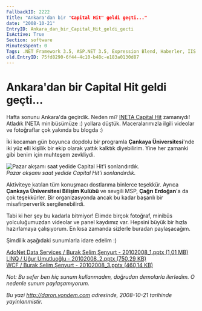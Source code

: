 ```yaml
---
FallbackID: 2222
Title: "Ankara'dan bir "Capital Hit" geldi geçti..."
date: "2008-10-21"
EntryID: Ankara_dan_bir_Capital_Hit_geldi_gecti
IsActive: True
Section: software
MinutesSpent: 0
Tags: .NET Framework 3.5, ASP.NET 3.5, Expression Blend, Haberler, IIS 7.0, LINQ, Seminer, Silverlight 2.0, WCF, WPF, ASP.NET
old.EntryID: 75fd8290-6f44-4c10-b48c-e183a0130d87
---
```

# Ankara'dan bir Capital Hit geldi geçti...
Hafta sonunu Ankara'da geçirdik. Neden mi? [INETA Capital
Hit](http://daron.yondem.com/tr/post/e7784945-391f-4e80-af92-2e8499d13592)
zamanıydı! Atladık INETA minibüsümüze :) yollara düştük. Maceralarımızla
ilgili videolar ve fotoğraflar çok yakında bu blogda :)

İki kocaman gün boyunca dopdolu bir programla **Çankaya
Üniversitesi**'nde iki yüz elli kişilik bir ekip olarak yattık kalktık
diyebilirim. Yine her zamanki gibi benim için muhteşem zevkliydi.

![Pazar akşamı saat yedide Capital Hit'i
sonlandırdık.](media/Ankara_dan_bir_Capital_Hit_geldi_gecti/20102008_1.jpg)\
*Pazar akşamı saat yedide Capital Hit'i sonlandırdık.*

Aktiviteye katılan tüm konuşmacı dostlarıma binlerce teşekkür. Ayrıca
**Çankaya Üniversitesi Bilişim Kulübü** ve sevgili MSP, **Çağrı
Erdoğan**'a da çok teşekkürler. Bir organizasyonda ancak bu kadar
başarılı bir misafirperverlik sergilenebilirdi.

Tabi ki her şey bu kadarla bitmiyor! Elimde birçok fotoğraf, minibüs
yolculuğumuzdan videolar ve panel kaydımız var. Hepsini büyük bir hızla
hazırlamaya çalışıyorum. En kısa zamanda sizlerle buradan paylaşacağım.

Şimdilik aşağıdaki sunumlarla idare edelim :)

[AdoNet Data Services / Burak Selim Şenyurt - 20102008\_1.pptx (1,01
MB)](media/Ankara_dan_bir_Capital_Hit_geldi_gecti/20102008_1.pptx)\
[LINQ / Uğur Umutluoğlu - 20102008\_2.pptx (750,29
KB)](media/Ankara_dan_bir_Capital_Hit_geldi_gecti/20102008_2.pptx)\
[WCF / Burak Selim Şenyurt - 20102008\_3.pptx (460,14
KB)](media/Ankara_dan_bir_Capital_Hit_geldi_gecti/20102008_3.pptx)

*Not: Bu sefer ben hiç sunum kullanmadım, doğrudan demolarla ilerledim.
O nedenle sunum paylaşamıyorum.*



*Bu yazi http://daron.yondem.com adresinde, 2008-10-21 tarihinde yayinlanmistir.*
